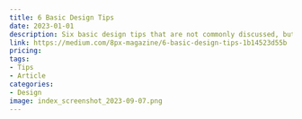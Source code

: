```yaml
---
title: 6 Basic Design Tips
date: 2023-01-01
description: Six basic design tips that are not commonly discussed, but can make a big difference in the quality of a design.
link: https://medium.com/8px-magazine/6-basic-design-tips-1b14523d55b
pricing: 
tags: 
- Tips
- Article
categories: 
- Design 
image: index_screenshot_2023-09-07.png
---
```


